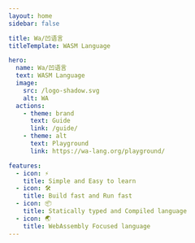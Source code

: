 ```yaml
---
layout: home
sidebar: false

title: Wa/凹语言
titleTemplate: WASM Language

hero:
  name: Wa/凹语言
  text: WASM Language
  image:
    src: /logo-shadow.svg
    alt: WA
  actions:
    - theme: brand
      text: Guide
      link: /guide/
    - theme: alt
      text: Playground
      link: https://wa-lang.org/playground/

features:
  - icon: ⚡️
    title: Simple and Easy to learn
  - icon: 🛠️
    title: Build fast and Run fast
  - icon: 📦
    title: Statically typed and Compiled language
  - icon: 🌏
    title: WebAssembly Focused language
---
```


